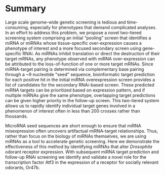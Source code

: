 # Summary

Large scale genome-wide genetic screening is tedious and time-consuming, especially for phenotypes that demand complicated analyses. In an effort to address this problem, we propose a novel two-tiered screening system comprising an initial “pooling” screen that identifies a miRNA or miRNAs whose tissue-specific over-expression causes a phenotype of interest and a more focused secondary screen using gene-specific RNAi. As miRNAs inhibit translation or direct the destruction of their target mRNAs, any phenotype observed with miRNA over-expression can be attributed to the loss-of-function of one or more target mRNAs. Since miRNA-target pairing is determined via complementary base pairing through a ~9 nucleotide "seed" sequence, bioinformatic target prediction for each positive hit in the initial miRNA overexpression screen provides a list of candidates for the secondary RNAi-based screen. These predicted miRNA targets can be prioritized based on expression pattern, and if multiple miRNAs give the same phenotype, overlapping target predictions can be given higher priority in the follow-up screen. This two-tiered system allows us to rapidly identify individual target genes involved in a phenomenon of interest often in less than 200 crosses rather than thousands.

MicroRNA seed sequences are short enough to ensure that miRNA misexpression often uncovers artifactual miRNA-target relationships. Thus, rather than focus on the biology of miRNAs themselves, we are using miRNAs as a tool to accelerate genetic screening. Here we demonstrate the effectiveness of this method by identifying miRNAs that alter *Drosophila* odorant receptor expression. With subsequent miRNA target prediction and follow-up RNAi screening we identify and validate a novel role for the transcription factor Atf3 in the expression of a receptor for socially relevant odorants, Or47b.